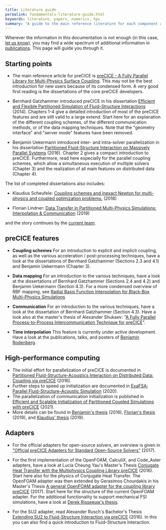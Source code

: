 ```yaml
---
title: Literature guide
permalink: fundamentals-literature-guide.html
keywords: literature, papers, numerics, hpc
summary: "A guide to the main reference literature for each component and feature of preCICE"
---
```


Wherever the information in this documentation is not enough (in this case, [let us know](https://www.precice.org/community-channels.html)), you may find a wide spectrum of additional information in [publications](https://www.precice.org/publications.html). This page will guide you through it.

## Starting points

* The main reference article for preCICE is [preCICE - A Fully Parallel Library for Multi-Physics Surface Coupling](http://www.sciencedirect.com/science/article/pii/S0045793016300974). This may not be the best introduction for new users because of its condensed form. A very good first reading is the dissertations of the core preCICE developers.

* Bernhard Gatzhammer introduced preCICE in his dissertation [Efficient and Flexible Partitioned Simulation of Fluid-Structure Interactions](http://www5.in.tum.de/pub/Gatzhammer2014_preCICE.pdf) (2014). Chapters 1-4 give a detailed introduction of most of the preCICE features and are still valid to a large extend. Start here for an explanation of the different coupling schemes, of the different communication methods, or of the data mapping techniques. Note that the "geometry interface" and "server mode" features have been removed.

* Benjamin Uekermann introduced inter- and intra-solver parallelization in his dissertation [Partitioned Fluid-Structure Interaction on Massively Parallel Systems](https://mediatum.ub.tum.de/doc/1320661/document.pdf) (2016). Chapter 2 gives a compact introduction to preCICE. Furthermore, read here especially for the parallel coupling schemes, which allow a simultaneous execution of multiple solvers (Chapter 3) and the realization of all main features on distributed data (Chapter 4).

The list of completed dissertations also includes:

* Klaudius Scheufele: [Coupling schemes and inexact Newton for multi-physics and coupled optimization problems.](ftp://ftp.informatik.uni-stuttgart.de/pub/library/ncstrl.ustuttgart_fi/DIS-2019-01/DIS-2019-01.pdf) (2018)

* Florian Lindner: [Data Transfer in Partitioned Multi-Physics Simulations: Interpolation & Communication](https://elib.uni-stuttgart.de/bitstream/11682/10598/3/Lindner%20-%20Data%20Transfer%20in%20Partitioned%20Multi-Physics%20Simulations.pdf) (2019)

and the story continues by the [current team](about.html).

## preCICE features

* **Coupling schemes** For an introduction to explicit and implicit coupling, as well as the various acceleration / post-processing techniques, have a look at the dissertations of Bernhard Gatzhammer (Sections 2.3 and 4.1) and Benjamin Uekermann (Chapter 3).

* **Data mapping** For an introduction to the various techniques, have a look at the dissertations of Bernhard Gatzhammer (Sections 2.4 and 4.2) and Benjamin Uekermann (Section 4.3). For a more condensed overview of RBF mapping, see [Radial Basis Function Interpolation for Black-Box Multi-Physics Simulations](ftp://ftp.informatik.uni-stuttgart.de/pub/library/ncstrl.ustuttgart_fi/INPROC-2017-35/INPROC-2017-35.pdf)

* **Communication** For an introduction to the various techniques, have a look at the dissertation of Bernhard Gatzhammer (Section 4.3). Have a look also at the master's thesis of Alexander Shukaev: "[A Fully Parallel Process-to-Process Intercommunication Technique for preCICE](https://www5.in.tum.de/pub/Shukaev2015_MasterThesis.pdf)".

* **Time interpolation** This feature is currently under active development. Have a look at the publications, talks, and posters of [Benjamin Rodenberg](https://www.in.tum.de/en/i05/people/personen/benjamin-rueth/).

## High-performance computing

* The initial effort for parallelization of preCICE is documented in [Partitioned Fluid-Structure-Acoustics Interaction on Distributed Data: Coupling via preCICE](https://link.springer.com/chapter/10.1007/978-3-319-40528-5_11) (2016).
* Further steps to speed up initialization are documented in [ExaFSA: Parallel Fluid-Structure-Acoustic Simulation](https://library.oapen.org/bitstream/handle/20.500.12657/41289/2020_Book_SoftwareForExascaleComputing-S.pdf?sequence=1#page=278) (2020).
* The parallelization of communication initialization is published in [Efficient and Scalable Initialization of Partitioned Coupled Simulations with preCICE](https://www.mdpi.com/1999-4893/14/6/166) (2021).
* More details can be found in [Benjamin's thesis](https://mediatum.ub.tum.de/doc/1320661/document.pdf) (2016), [Florian's thesis](https://elib.uni-stuttgart.de/bitstream/11682/10598/3/Lindner%20-%20Data%20Transfer%20in%20Partitioned%20Multi-Physics%20Simulations.pdf) (2019), and [Klaudius' thesis](ftp://ftp.informatik.uni-stuttgart.de/pub/library/ncstrl.ustuttgart_fi/DIS-2019-01/DIS-2019-01.pdf) (2019).

## Adapters

* For the official adapters for open-source solvers, an overview is given in ["Official preCICE Adapters for Standard Open-Source Solvers"](https://www.gacm2017.uni-stuttgart.de/registration/Upload/ExtendedAbstracts/ExtendedAbstract_0138.pdf) (2017).

* For the first implementation of the OpenFOAM, CalculiX, and Code_Aster adapters, have a look at Lucia Cheung Yau's Master's Thesis [Conjugate Heat Transfer with the Multiphysics Coupling Library preCICE](http://www5.in.tum.de/pub/Cheung2016_Thesis.pdf) (2016). Start here also for the physics of Conjugate Heat Transfer. The OpenFOAM adapter was then extended by Gerasimos Chourdakis in his Master's Thesis [A general OpenFOAM adapter for the coupling library preCICE](https://www5.in.tum.de/pub/Chourdakis2017_Thesis.pdf) (2017). Start here for the structure of the current OpenFOAM adapter. For the additional functionality to support mechanical FSI simulations, have a look at [Derek Risseeuw's thesis](http://resolver.tudelft.nl/uuid:70beddde-e870-4c62-9a2f-8758b4e49123).

* For the SU2 adapter, read Alexander Rusch's Bachelor's Thesis [Extending SU2 to Fluid-Structure Interaction via preCICE](http://www5.in.tum.de/pub/Rusch2016_BA.pdf) (2016). In this you can also find a quick introduction to Fluid-Structure Interaction.
